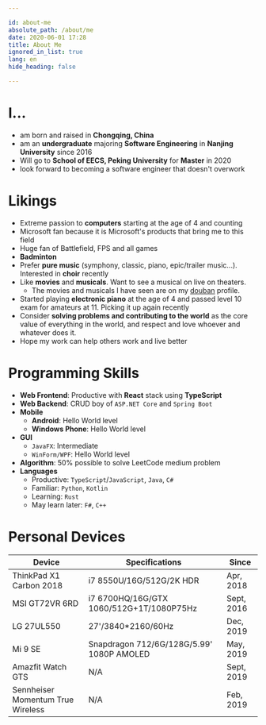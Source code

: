 ```yaml
---

id: about-me
absolute_path: /about/me
date: 2020-06-01 17:28
title: About Me
ignored_in_list: true
lang: en
hide_heading: false

---
```


# I...

- am born and raised in **Chongqing, China**
- am an **undergraduate** majoring **Software Engineering** in **Nanjing University** since 2016
- Will go to **School of EECS, Peking University** for **Master** in 2020
- look forward to becoming a software engineer that doesn't overwork

# Likings

- Extreme passion to **computers** starting at the age of 4 and counting
- Microsoft fan because it is Microsoft's products that bring me to this field
- Huge fan of Battlefield, FPS and all games
- **Badminton**
- Prefer **pure music** (symphony, classic, piano, epic/trailer music...). Interested in **choir** recently
- Like **movies** and **musicals**. Want to see a musical on live on theaters.
  - The movies and musicals I have seen are on my [douban](https://www.douban.com/people/183064260/) profile.
- Started playing **electronic piano** at the age of 4 and passed level 10 exam for amateurs at 11. Picking it up again recently
- Consider **solving problems and contributing to the world** as the core value of everything in the world, and respect and love whoever and whatever does it.
- Hope my work can help others work and live better

# Programming Skills

- **Web Frontend**: Productive with **React** stack using **TypeScript**
- **Web Backend**: CRUD boy of `ASP.NET Core` and `Spring Boot`
- **Mobile**
  - **Android**: Hello World level
  - **Windows Phone**: Hello World level
- **GUI**
  - `JavaFX`: Intermediate
  - `WinForm/WPF`: Hello World level
- **Algorithm**: 50% possible to solve LeetCode medium problem
- **Languages**
  - Productive: `TypeScript`/`JavaScript`, `Java`, `C#`
  - Familiar: `Python`, `Kotlin`
  - Learning: `Rust`
  - May learn later: `F#`, `C++`

# Personal Devices

| Device                            | Specifications                           | Since      |
| --------------------------------- | ---------------------------------------- | ---------- |
| ThinkPad X1 Carbon 2018           | i7 8550U/16G/512G/2K HDR                 | Apr, 2018  |
| MSI GT72VR 6RD                    | i7 6700HQ/16G/GTX 1060/512G+1T/1080P75Hz | Sept, 2016 |
| LG 27UL550                        | 27'/3840*2160/60Hz                       | Dec, 2019  |
| Mi 9 SE                           | Snapdragon 712/6G/128G/5.99' 1080P AMOLED   | May, 2019  |
| Amazfit Watch GTS                 | N/A                                      | Sept, 2019 |
| Sennheiser Momentum True Wireless | N/A                                      | Feb, 2019  |
